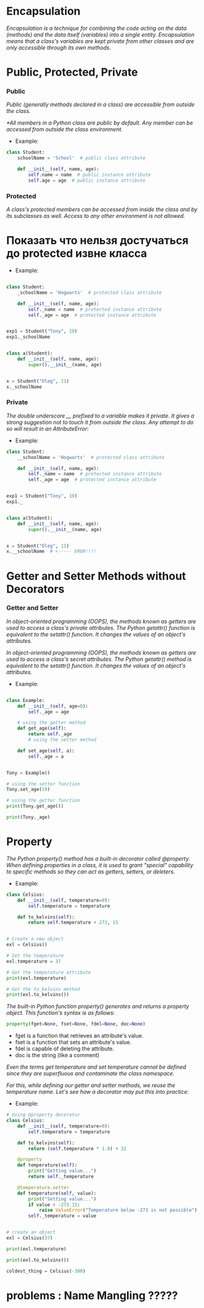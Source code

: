 # Encapsulation

_Encapsulation is a technique for combining the code acting on the data (methods)
and the data itself (variables) into a single entity. Encapsulation means that a class's
variables are kept private from other classes and are only accessible through its own methods._

# Public, Protected, Private

### Public

_Public (generally methods declared in a class) are accessible from outside the class._

_*All members in a Python class are public by default. Any member can be accessed from outside the class environment._

+ Example:

```python
class Student:
    schoolName = 'School'  # public class attribute

    def __init__(self, name, age):
        self.name = name  # public instance attribute
        self.age = age  # public instance attribute
```

### Protected

_A class's protected members can be accessed from inside the class and by its subclasses as well. Access to any other
environment is not allowed._

# Показать что нельзя достучаться до protected извне класса

+ Example:

```python

class Student:
    _schoolName = 'Hogwarts'  # protected class attribute

    def __init__(self, name, age):
        self._name = name  # protected instance attribute
        self._age = age  # protected instance attribute


exp1 = Student("Tony", 19)
exp1._schoolName


class a(Student):
    def __init__(self, name, age):
        super().__init__(name, age)


x = Student("Oleg", 11)
x._schoolName
```

### Private

_The double underscore __ prefixed to a variable makes it private. It gives a strong suggestion not to touch it from
outside the class. Any attempt to do so will result in an AttributeError:_

+ Example:

```python
class Student:
    __schoolName = 'Hogwarts'  # protected class attribute

    def __init__(self, name, age):
        self._name = name  # protected instance attribute
        self._age = age  # protected instance attribute


exp1 = Student("Tony", 19)
exp1._


class a(Student):
    def __init__(self, name, age):
        super().__init__(name, age)


x = Student("Oleg", 11)
x.__schoolName  # <----- EROR!!!!
```

# Getter and Setter Methods without Decorators

### Getter and Setter

_In object-oriented programming (OOPS), the methods known as getters are used to access
a class's private attributes. The Python getattr() function is equivalent to the setattr() function.
It changes the values of an object's attributes._

_In object-oriented programming (OOPS), the methods known as getters are used to access a class's secret
attributes. The Python getattr() method is equivalent to the setattr() function. It changes the values of
an object's attributes._

+ Example:

```python

class Example:
    def __init__(self, age=0):
        self._age = age

    # using the getter method   
    def get_age(self):
        return self._age
        # using the setter method   

    def set_age(self, a):
        self._age = a


Tony = Example()

# using the setter function  
Tony.set_age(19)

# using the getter function  
print(Tony.get_age())

print(Tony._age)

```

# Property

_The Python property() method has a built-in decorator called @property. When defining properties in a class,
it is used to grant "special" capability to specific methods so they can act as getters, setters, or deleters._

+ Example:

```python
class Celsius:
    def __init__(self, temperature=0):
        self.temperature = temperature

    def to_kelvins(self):
        return self.temperature + 273, 15


# Create a new object
exl = Celsius()

# Set the temperature
exl.temperature = 37

# Get the temperature attribute
print(exl.temperature)

# Get the to_kelvins method
print(exl.to_kelvins())
```

_The built-in Python function property() generates and returns a property object. This function's syntax is as follows:_

```python
property(fget=None, fset=None, fdel=None, doc=None)
```

+ fget is a function that retrieves an attribute's value.
+ fset is a function that sets an attribute's value.
+ fdel is capable of deleting the attribute.
+ doc is the string (like a comment)

_Even the terms get temperature and set temperature cannot be defined since they are superfluous and contaminate the
class namespace._

_For this, while defining our getter and setter methods, we reuse the temperature name. Let's see how a decorator may
put this into practice:_

+ Example:

```python
# Using @property decorator
class Celsius:
    def __init__(self, temperature=0):
        self.temperature = temperature

    def to_kelvins(self):
        return (self.temperature * 1.8) + 32

    @property
    def temperature(self):
        print("Getting value...")
        return self._temperature

    @temperature.setter
    def temperature(self, value):
        print("Setting value...")
        if value < -273.15:
            raise ValueError("Temperature below -273 is not possible")
        self._temperature = value


# create an object
exl = Celsius(37)

print(exl.temperature)

print(exl.to_kelvins())

coldest_thing = Celsius(-300)
```

# problems :  Name Mangling ?????
